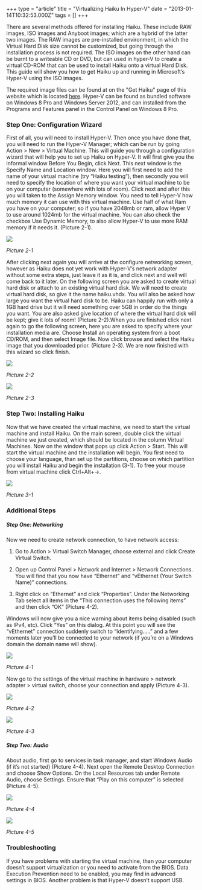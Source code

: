 +++
type = "article"
title = "Virtualizing Haiku In Hyper-V"
date = "2013-01-14T10:32:53.000Z"
tags = []
+++

There are several methods offered for installing Haiku. These include RAW images, ISO images and Anyboot images; which are a hybrid of the latter two images. The RAW images are pre-installed environment, in which the Virtual Hard Disk size cannot be customized, but going through the installation process is not required. The ISO images on the other hand can be burnt to a writeable CD or DVD, but can used in hyper-V to create a virtual CD-ROM that can be used to install Haiku onto a virtual Hard Disk. This guide will show you how to get Haiku up and running in Microsoft’s Hyper-V using the ISO images. 

The required image files can be found at on the "Get Haiku" page of this website which is located [here](/get-haiku). Hyper-V can be found as bundled software on Windows 8 Pro and Windows Server 2012, and can installed from the Programs and Features panel in the Control Panel on Windows 8 Pro.

### Step One: Configuration Wizard
First of all, you will need to install Hyper-V. Then once you have done that, you will need to run the Hyper-V Manager;  which can be run by going Action > New > Virtual Machine. This will guide you through a configuration wizard that will help you to set up Haiku on Hyper-V. It will first give you the informal window Before You Begin, click Next. This next window is the Specify Name and Location window. Here you will first need to add the name of your virtual machine (try “Haiku testing”), then secondly you will need to specify the location of where you want your virtual machine to be on your computer (somewhere with lots of room). Click next and after this you will taken to the Assign Memory window. You need to tell Hyper-V how much memory it can use with this virtual machine. Use half of what Ram you have on your computer; so if you have 2048mb or ram, allow Hyper V to use around 1024mb for the virtual machine.  You can also check the checkbox Use Dynamic Memory, to also allow Hyper-V to use more RAM memory if it needs it. (Picture 2-1).



![](/files/image1_2.png)

*Picture 2-1*

After clicking next again you will arrive at the configure networking screen, however as Haiku does not  yet work with Hyper-V’s network adapter without some extra steps, just leave it as it is, and click next and well will come back to it later. On the following screen you are asked to create virtual hard disk or attach to an existing virtual hard disk. We will need to create virtual hard disk, so give it the name haiku.vhdx. You will also be asked how large you want the virtual hard disk to be. Haiku can happily run with only a 1GB hard drive but it will need something over 5GB in order do the things you want. You are also asked give location of where the virtual hard disk will be kept; give it lots of room! (Picture 2-2).When you are finished click next again to go the following screen, here you are asked to specify where your installation media are. Choose Install an operating system from a boot CD/ROM, and then select Image file. Now click browse and select the Haiku image that you downloaded prior. (Picture 2-3). We are now finished with this wizard so click finish.

![](/files/image2.png)

*Picture 2-2*


![](/files/image3_0.png)

*Picture 2-3*


### Step Two: Installing Haiku
Now that we have created the virtual machine, we need to start the virtual machine and install Haiku. On the main screen, double  click the virtual machine we just created, which should be located in the column Virtual Machines. Now on the window that pops up click Action > Start.  This will start the virtual machine and the installation will begin. You first need to choose your language, than set up the partitions, choose on which partition you will install Haiku and begin the installation (3-1). To free your mouse from virtual machine click <span class="button">Ctrl</span>+<span class="button">Alt</span>+<span class="button">&rarr;</span>.

![](/files/image4_0.png)

*Picture 3-1*

### Additional Steps
##### Step One: Networking
Now we need to create network connection, to have network access:
1. Go to Action > Virtual Switch Manager, choose external and click Create Virtual Switch.

2. Open up Control Panel > Network and Internet > Network Connections. You will find that you now have “Ethernet” and “vEthernet (Your Switch Name)” connections.

3. Right click on “Ethernet” and click “Properties”.  Under the Networking Tab select all items in the “This connection uses the following items” and then click “OK” (Picture 4-2).

Windows will now give you a nice warning about items being disabled (such as IPv4, etc).  Click “Yes” on this dialog. At this point you will see the “vEthernet” connection suddenly switch to “Identifying…..” and a few moments later you’ll be connected to your network (if you’re on a Windows domain the domain name will show).


![](/files/image5_0.png)

*Picture 4-1*

Now go to the settings of the virtual machine in hardware > network adapter > virtual switch, choose your connection and apply (Picture 4-3).

![](/files/image6_0.png)

*Picture 4-2*


![](/files/image7.png)

*Picture 4-3*

##### Step Two: Audio
About audio, first go to services in task manager, and start Windows Audio (if it’s not started) (Picture 4-4). Next open the Remote Desktop Connection and choose Show Options. On the Local Resources tab under Remote Audio, choose Settings. Ensure that “Play on this computer” is selected (Picture 4-5).

![](/files/image8_1.png)

*Picture 4-4*


![](/files/image9_0.png)

*Picture 4-5*


### Troubleshooting
If you have problems with starting the virtual machine, than your computer doesn’t support virtualization or you need to activate from the BIOS. Data Execution Prevention need to be enabled, you may find in advanced settings in BIOS. Another problem is that Hyper-V doesn’t support USB.
